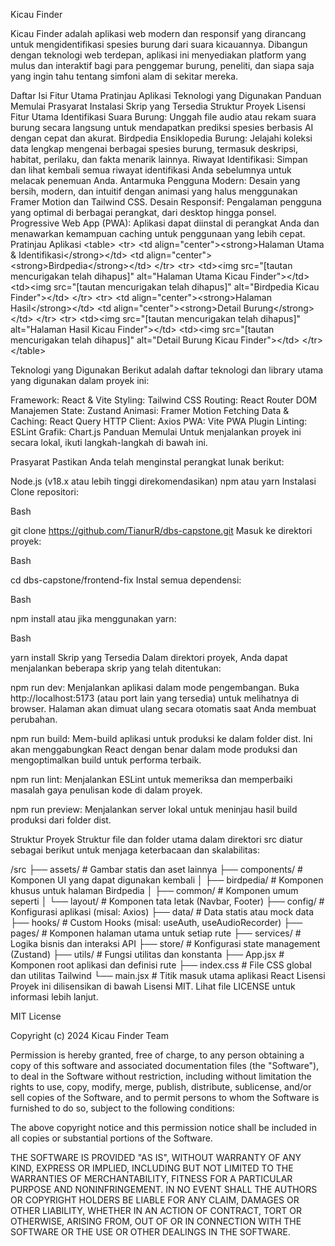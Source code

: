 Kicau Finder



Kicau Finder adalah aplikasi web modern dan responsif yang dirancang untuk mengidentifikasi spesies burung dari suara kicauannya. Dibangun dengan teknologi web terdepan, aplikasi ini menyediakan platform yang mulus dan interaktif bagi para penggemar burung, peneliti, dan siapa saja yang ingin tahu tentang simfoni alam di sekitar mereka.

Daftar Isi
Fitur Utama
Pratinjau Aplikasi
Teknologi yang Digunakan
Panduan Memulai
Prasyarat
Instalasi
Skrip yang Tersedia
Struktur Proyek
Lisensi
Fitur Utama
Identifikasi Suara Burung: Unggah file audio atau rekam suara burung secara langsung untuk mendapatkan prediksi spesies berbasis AI dengan cepat dan akurat.
Birdpedia Ensiklopedia Burung: Jelajahi koleksi data lengkap mengenai berbagai spesies burung, termasuk deskripsi, habitat, perilaku, dan fakta menarik lainnya.
Riwayat Identifikasi: Simpan dan lihat kembali semua riwayat identifikasi Anda sebelumnya untuk melacak penemuan Anda.
Antarmuka Pengguna Modern: Desain yang bersih, modern, dan intuitif dengan animasi yang halus menggunakan Framer Motion dan Tailwind CSS.
Desain Responsif: Pengalaman pengguna yang optimal di berbagai perangkat, dari desktop hingga ponsel.
Progressive Web App (PWA): Aplikasi dapat diinstal di perangkat Anda dan menawarkan kemampuan caching untuk penggunaan yang lebih cepat.
Pratinjau Aplikasi
&lt;table>
&lt;tr>
&lt;td align="center">&lt;strong>Halaman Utama & Identifikasi&lt;/strong>&lt;/td>
&lt;td align="center">&lt;strong>Birdpedia&lt;/strong>&lt;/td>
&lt;/tr>
&lt;tr>
&lt;td>&lt;img src="[tautan mencurigakan telah dihapus]" alt="Halaman Utama Kicau Finder">&lt;/td>
&lt;td>&lt;img src="[tautan mencurigakan telah dihapus]" alt="Birdpedia Kicau Finder">&lt;/td>
&lt;/tr>
&lt;tr>
&lt;td align="center">&lt;strong>Halaman Hasil&lt;/strong>&lt;/td>
&lt;td align="center">&lt;strong>Detail Burung&lt;/strong>&lt;/td>
&lt;/tr>
&lt;tr>
&lt;td>&lt;img src="[tautan mencurigakan telah dihapus]" alt="Halaman Hasil Kicau Finder">&lt;/td>
&lt;td>&lt;img src="[tautan mencurigakan telah dihapus]" alt="Detail Burung Kicau Finder">&lt;/td>
&lt;/tr>
&lt;/table>

Teknologi yang Digunakan
Berikut adalah daftar teknologi dan library utama yang digunakan dalam proyek ini:

Framework: React & Vite
Styling: Tailwind CSS
Routing: React Router DOM
Manajemen State: Zustand
Animasi: Framer Motion
Fetching Data & Caching: React Query
HTTP Client: Axios
PWA: Vite PWA Plugin
Linting: ESLint
Grafik: Chart.js
Panduan Memulai
Untuk menjalankan proyek ini secara lokal, ikuti langkah-langkah di bawah ini.

Prasyarat
Pastikan Anda telah menginstal perangkat lunak berikut:

Node.js (v18.x atau lebih tinggi direkomendasikan)
npm atau yarn
Instalasi
Clone repositori:

Bash

git clone https://github.com/TianurR/dbs-capstone.git
Masuk ke direktori proyek:

Bash

cd dbs-capstone/frontend-fix
Instal semua dependensi:

Bash

npm install
atau jika menggunakan yarn:

Bash

yarn install
Skrip yang Tersedia
Dalam direktori proyek, Anda dapat menjalankan beberapa skrip yang telah ditentukan:

npm run dev: Menjalankan aplikasi dalam mode pengembangan. Buka http://localhost:5173 (atau port lain yang tersedia) untuk melihatnya di browser. Halaman akan dimuat ulang secara otomatis saat Anda membuat perubahan.

npm run build: Mem-build aplikasi untuk produksi ke dalam folder dist. Ini akan menggabungkan React dengan benar dalam mode produksi dan mengoptimalkan build untuk performa terbaik.

npm run lint: Menjalankan ESLint untuk memeriksa dan memperbaiki masalah gaya penulisan kode di dalam proyek.

npm run preview: Menjalankan server lokal untuk meninjau hasil build produksi dari folder dist.

Struktur Proyek
Struktur file dan folder utama dalam direktori src diatur sebagai berikut untuk menjaga keterbacaan dan skalabilitas:

/src
├── assets/             # Gambar statis dan aset lainnya
├── components/         # Komponen UI yang dapat digunakan kembali
│   ├── birdpedia/      # Komponen khusus untuk halaman Birdpedia
│   ├── common/         # Komponen umum seperti
│   └── layout/         # Komponen tata letak (Navbar, Footer)
├── config/             # Konfigurasi aplikasi (misal: Axios)
├── data/               # Data statis atau mock data
├── hooks/              # Custom Hooks (misal: useAuth, useAudioRecorder)
├── pages/              # Komponen halaman utama untuk setiap rute
├── services/           # Logika bisnis dan interaksi API
├── store/              # Konfigurasi state management (Zustand)
├── utils/              # Fungsi utilitas dan konstanta
├── App.jsx             # Komponen root aplikasi dan definisi rute
├── index.css           # File CSS global dan utilitas Tailwind
└── main.jsx            # Titik masuk utama aplikasi React
Lisensi
Proyek ini dilisensikan di bawah Lisensi MIT. Lihat file LICENSE untuk informasi lebih lanjut.

MIT License

Copyright (c) 2024 Kicau Finder Team

Permission is hereby granted, free of charge, to any person obtaining a copy
of this software and associated documentation files (the "Software"), to deal
in the Software without restriction, including without limitation the rights
to use, copy, modify, merge, publish, distribute, sublicense, and/or sell
copies of the Software, and to permit persons to whom the Software is
furnished to do so, subject to the following conditions:

The above copyright notice and this permission notice shall be included in all
copies or substantial portions of the Software.

THE SOFTWARE IS PROVIDED "AS IS", WITHOUT WARRANTY OF ANY KIND, EXPRESS OR
IMPLIED, INCLUDING BUT NOT LIMITED TO THE WARRANTIES OF MERCHANTABILITY,
FITNESS FOR A PARTICULAR PURPOSE AND NONINFRINGEMENT. IN NO EVENT SHALL THE
AUTHORS OR COPYRIGHT HOLDERS BE LIABLE FOR ANY CLAIM, DAMAGES OR OTHER
LIABILITY, WHETHER IN AN ACTION OF CONTRACT, TORT OR OTHERWISE, ARISING FROM,
OUT OF OR IN CONNECTION WITH THE SOFTWARE OR THE USE OR OTHER DEALINGS IN THE
SOFTWARE.
